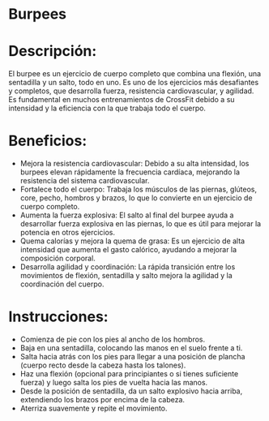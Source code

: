 # Burpees

# Descripción:

El burpee es un ejercicio de cuerpo completo que combina una flexión, una sentadilla y un salto, todo en uno. Es uno de los ejercicios más desafiantes y completos, que desarrolla fuerza, resistencia cardiovascular, y agilidad. Es fundamental en muchos entrenamientos de CrossFit debido a su intensidad y la eficiencia con la que trabaja todo el cuerpo.

# Beneficios:

- Mejora la resistencia cardiovascular: Debido a su alta intensidad, los burpees elevan rápidamente la frecuencia cardíaca, mejorando la resistencia del sistema cardiovascular.
- Fortalece todo el cuerpo: Trabaja los músculos de las piernas, glúteos, core, pecho, hombros y brazos, lo que lo convierte en un ejercicio de cuerpo completo.
- Aumenta la fuerza explosiva: El salto al final del burpee ayuda a desarrollar fuerza explosiva en las piernas, lo que es útil para mejorar la potencia en otros ejercicios.
- Quema calorías y mejora la quema de grasa: Es un ejercicio de alta intensidad que aumenta el gasto calórico, ayudando a mejorar la composición corporal.
- Desarrolla agilidad y coordinación: La rápida transición entre los movimientos de flexión, sentadilla y salto mejora la agilidad y la coordinación del cuerpo.

# Instrucciones:

- Comienza de pie con los pies al ancho de los hombros.
- Baja en una sentadilla, colocando las manos en el suelo frente a ti.
- Salta hacia atrás con los pies para llegar a una posición de plancha (cuerpo recto desde la cabeza hasta los talones).
- Haz una flexión (opcional para principiantes o si tienes suficiente fuerza) y luego salta los pies de vuelta hacia las manos.
- Desde la posición de sentadilla, da un salto explosivo hacia arriba, extendiendo los brazos por encima de la cabeza.
- Aterriza suavemente y repite el movimiento.
